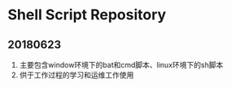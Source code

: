 # Shell Script Repository

## 20180623

1. 主要包含window环境下的bat和cmd脚本、linux环境下的sh脚本
2. 供于工作过程的学习和运维工作使用